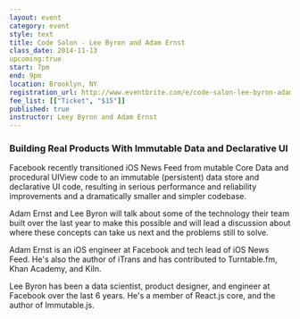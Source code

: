 ```yaml
---
layout: event
category: event
style: text
title: Code Salon - Lee Byron and Adam Ernst
class_date: 2014-11-13
upcoming:true
start: 7pm
end: 9pm
location: Brooklyn, NY
registration_url: http://www.eventbrite.com/e/code-salon-lee-byron-adam-ernst-tickets-14180922521
fee_list: [["Ticket", "$15"]]
published: true
instructor: Leey Byron and Adam Ernst
---
```


### Building Real Products With Immutable Data and Declarative UI

Facebook recently transitioned iOS News Feed from mutable Core Data
and procedural UIView code to an immutable (persistent) data store and
declarative UI code, resulting in serious performance and reliability
improvements and a dramatically smaller and simpler codebase.

Adam Ernst and Lee Byron will talk about some of the technology their
team built over the last year to make this possible and will lead a
discussion about where these concepts can take us next and the
problems still to solve.

Adam Ernst is an iOS engineer at Facebook and tech lead of iOS News
Feed. He's also the author of iTrans and has contributed to
Turntable.fm, Khan Academy, and Kiln.

Lee Byron has been a data scientist, product designer, and engineer at
Facebook over the last 6 years. He's a member of React.js core, and
the author of Immutable.js.